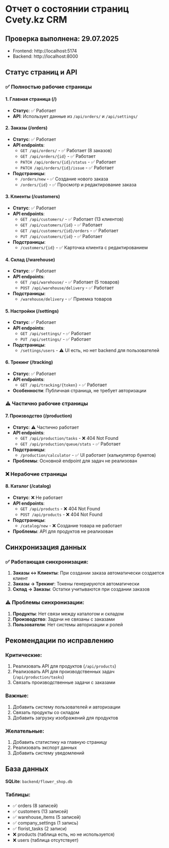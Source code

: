 # Отчет о состоянии страниц Cvety.kz CRM

## Проверка выполнена: 29.07.2025
- Frontend: http://localhost:5174
- Backend: http://localhost:8000

## Статус страниц и API

### ✅ Полностью рабочие страницы

#### 1. Главная страница (/)
- **Статус**: ✅ Работает
- **API**: Использует данные из `/api/orders/` и `/api/settings/`

#### 2. Заказы (/orders)
- **Статус**: ✅ Работает
- **API endpoints**:
  - `GET /api/orders/` - ✅ Работает (8 заказов)
  - `GET /api/orders/{id}` - ✅ Работает
  - `PATCH /api/orders/{id}/status` - ✅ Работает
  - `PATCH /api/orders/{id}/issue` - ✅ Работает
- **Подстраницы**:
  - `/orders/new` - ✅ Создание нового заказа
  - `/orders/{id}` - ✅ Просмотр и редактирование заказа

#### 3. Клиенты (/customers)
- **Статус**: ✅ Работает
- **API endpoints**:
  - `GET /api/customers/` - ✅ Работает (13 клиентов)
  - `GET /api/customers/{id}` - ✅ Работает
  - `GET /api/customers/{id}/orders` - ✅ Работает
  - `PUT /api/customers/{id}` - ✅ Работает
- **Подстраницы**:
  - `/customers/{id}` - ✅ Карточка клиента с редактированием

#### 4. Склад (/warehouse)
- **Статус**: ✅ Работает
- **API endpoints**:
  - `GET /api/warehouse/` - ✅ Работает (5 товаров)
  - `POST /api/warehouse/delivery` - ✅ Работает
- **Подстраницы**:
  - `/warehouse/delivery` - ✅ Приемка товаров

#### 5. Настройки (/settings)
- **Статус**: ✅ Работает
- **API endpoints**:
  - `GET /api/settings/` - ✅ Работает
  - `PUT /api/settings/` - ✅ Работает
- **Подстраницы**:
  - `/settings/users` - ⚠️ UI есть, но нет backend для пользователей

#### 6. Трекинг (/tracking)
- **Статус**: ✅ Работает
- **API endpoints**:
  - `GET /api/tracking/{token}` - ✅ Работает
- **Особенности**: Публичная страница, не требует авторизации

### ⚠️ Частично рабочие страницы

#### 7. Производство (/production)
- **Статус**: ⚠️ Частично работает
- **API endpoints**:
  - `GET /api/production/tasks` - ❌ 404 Not Found
  - `GET /api/production/queue/stats` - ✅ Работает
- **Подстраницы**:
  - `/production/calculator` - ✅ UI работает (калькулятор букетов)
- **Проблемы**: Основной endpoint для задач не реализован

### ❌ Нерабочие страницы

#### 8. Каталог (/catalog)
- **Статус**: ❌ Не работает
- **API endpoints**:
  - `GET /api/products` - ❌ 404 Not Found
  - `POST /api/products` - ❌ 404 Not Found
- **Подстраницы**:
  - `/catalog/new` - ❌ Создание товара не работает
- **Проблемы**: API для продуктов не реализован

## Синхронизация данных

### ✅ Работающая синхронизация:
1. **Заказы ↔ Клиенты**: При создании заказа автоматически создается клиент
2. **Заказы → Трекинг**: Токены генерируются автоматически
3. **Склад → Заказы**: Остатки учитываются при создании заказов

### ⚠️ Проблемы синхронизации:
1. **Продукты**: Нет связи между каталогом и складом
2. **Производство**: Задачи не связаны с заказами
3. **Пользователи**: Нет системы авторизации и ролей

## Рекомендации по исправлению

### Критические:
1. Реализовать API для продуктов (`/api/products`)
2. Реализовать API для производственных задач (`/api/production/tasks`)
3. Связать производственные задачи с заказами

### Важные:
1. Добавить систему пользователей и авторизации
2. Связать продукты со складом
3. Добавить загрузку изображений для продуктов

### Желательные:
1. Добавить статистику на главную страницу
2. Реализовать экспорт данных
3. Добавить систему уведомлений

## База данных

**SQLite**: `backend/flower_shop.db`

### Таблицы:
- ✅ orders (8 записей)
- ✅ customers (13 записей)  
- ✅ warehouse_items (5 записей)
- ✅ company_settings (1 запись)
- ✅ florist_tasks (2 записи)
- ❌ products (таблица есть, но не используется)
- ❌ users (таблица отсутствует)